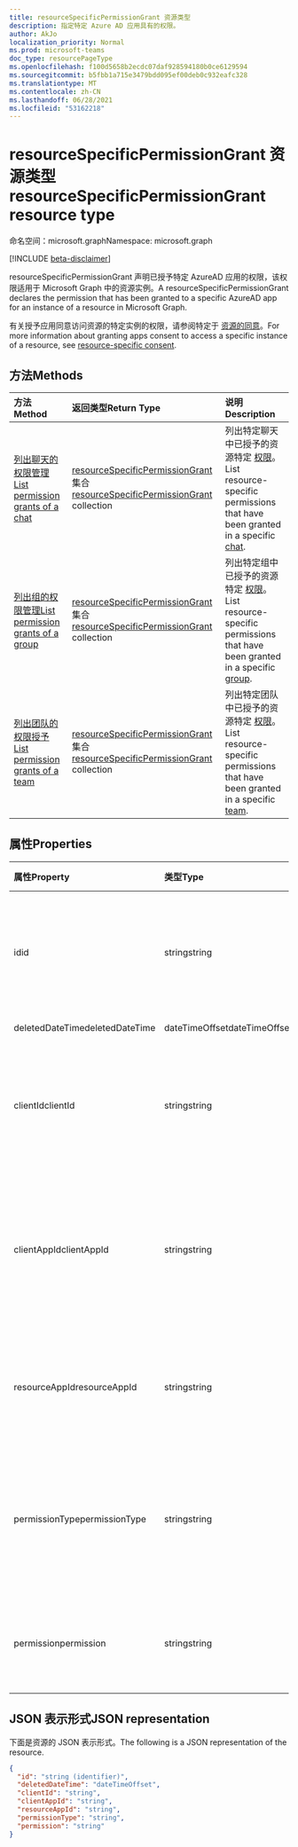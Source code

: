 ```yaml
---
title: resourceSpecificPermissionGrant 资源类型
description: 指定特定 Azure AD 应用具有的权限。
author: AkJo
localization_priority: Normal
ms.prod: microsoft-teams
doc_type: resourcePageType
ms.openlocfilehash: f100d5658b2ecdc07daf928594180b0ce6129594
ms.sourcegitcommit: b5fbb1a715e3479bdd095ef00deb0c932eafc328
ms.translationtype: MT
ms.contentlocale: zh-CN
ms.lasthandoff: 06/28/2021
ms.locfileid: "53162218"
---
```

# <a name="resourcespecificpermissiongrant-resource-type"></a><span data-ttu-id="432b5-103">resourceSpecificPermissionGrant 资源类型</span><span class="sxs-lookup"><span data-stu-id="432b5-103">resourceSpecificPermissionGrant resource type</span></span>

<span data-ttu-id="432b5-104">命名空间：microsoft.graph</span><span class="sxs-lookup"><span data-stu-id="432b5-104">Namespace: microsoft.graph</span></span>

[!INCLUDE [beta-disclaimer](../../includes/beta-disclaimer.md)]

<span data-ttu-id="432b5-105">resourceSpecificPermissionGrant 声明已授予特定 AzureAD 应用的权限，该权限适用于 Microsoft Graph 中的资源实例。</span><span class="sxs-lookup"><span data-stu-id="432b5-105">A resourceSpecificPermissionGrant declares the permission that has been granted to a specific AzureAD app for an instance of a resource in Microsoft Graph.</span></span>

<span data-ttu-id="432b5-106">有关授予应用同意访问资源的特定实例的权限，请参阅特定于 [资源的同意](/microsoftteams/platform/graph-api/rsc/resource-specific-consent)。</span><span class="sxs-lookup"><span data-stu-id="432b5-106">For more information about granting apps consent to access a specific instance of a resource, see [resource-specific consent](/microsoftteams/platform/graph-api/rsc/resource-specific-consent).</span></span>

## <a name="methods"></a><span data-ttu-id="432b5-107">方法</span><span class="sxs-lookup"><span data-stu-id="432b5-107">Methods</span></span>

|  <span data-ttu-id="432b5-108">方法</span><span class="sxs-lookup"><span data-stu-id="432b5-108">Method</span></span>                                                                   |  <span data-ttu-id="432b5-109">返回类型</span><span class="sxs-lookup"><span data-stu-id="432b5-109">Return Type</span></span>                                                                     | <span data-ttu-id="432b5-110">说明</span><span class="sxs-lookup"><span data-stu-id="432b5-110">Description</span></span>                                                  | 
| :------------------------------------------------------------------------ | :------------------------------------------------------------------------------- | :----------------------------------------------------------- |
|[<span data-ttu-id="432b5-111">列出聊天的权限管理</span><span class="sxs-lookup"><span data-stu-id="432b5-111">List permission grants of a chat</span></span>](../api/chat-list-permissiongrants.md)   | <span data-ttu-id="432b5-112">[resourceSpecificPermissionGrant](resourcespecificpermissiongrant.md) 集合</span><span class="sxs-lookup"><span data-stu-id="432b5-112">[resourceSpecificPermissionGrant](resourcespecificpermissiongrant.md) collection</span></span> | <span data-ttu-id="432b5-113">列出特定聊天中已授予的资源特定 [权限](chat.md)。</span><span class="sxs-lookup"><span data-stu-id="432b5-113">List resource-specific permissions that have been granted in a specific [chat](chat.md).</span></span>  |
|[<span data-ttu-id="432b5-114">列出组的权限管理</span><span class="sxs-lookup"><span data-stu-id="432b5-114">List permission grants of a group</span></span>](../api/group-list-permissiongrants.md) | <span data-ttu-id="432b5-115">[resourceSpecificPermissionGrant](resourcespecificpermissiongrant.md) 集合</span><span class="sxs-lookup"><span data-stu-id="432b5-115">[resourceSpecificPermissionGrant](resourcespecificpermissiongrant.md) collection</span></span> | <span data-ttu-id="432b5-116">列出特定组中已授予的资源特定 [权限](group.md)。</span><span class="sxs-lookup"><span data-stu-id="432b5-116">List resource-specific permissions that have been granted in a specific [group](group.md).</span></span> |
|[<span data-ttu-id="432b5-117">列出团队的权限授予</span><span class="sxs-lookup"><span data-stu-id="432b5-117">List permission grants of a team</span></span>](../api/team-list-permissiongrants.md) | <span data-ttu-id="432b5-118">[resourceSpecificPermissionGrant](resourcespecificpermissiongrant.md) 集合</span><span class="sxs-lookup"><span data-stu-id="432b5-118">[resourceSpecificPermissionGrant](resourcespecificpermissiongrant.md) collection</span></span> | <span data-ttu-id="432b5-119">列出特定团队中已授予的资源特定 [权限](team.md)。</span><span class="sxs-lookup"><span data-stu-id="432b5-119">List resource-specific permissions that have been granted in a specific [team](team.md).</span></span> |

## <a name="properties"></a><span data-ttu-id="432b5-120">属性</span><span class="sxs-lookup"><span data-stu-id="432b5-120">Properties</span></span>

| <span data-ttu-id="432b5-121">属性</span><span class="sxs-lookup"><span data-stu-id="432b5-121">Property</span></span>        | <span data-ttu-id="432b5-122">类型</span><span class="sxs-lookup"><span data-stu-id="432b5-122">Type</span></span>          | <span data-ttu-id="432b5-123">说明</span><span class="sxs-lookup"><span data-stu-id="432b5-123">Description</span></span>                                                                           |
| :-------------- | :------------ | :------------------------------------------------------------------------------------ |
| <span data-ttu-id="432b5-124">id</span><span class="sxs-lookup"><span data-stu-id="432b5-124">id</span></span>              | <span data-ttu-id="432b5-125">string</span><span class="sxs-lookup"><span data-stu-id="432b5-125">string</span></span>        | <span data-ttu-id="432b5-126">特定于资源的权限授予的唯一标识符。</span><span class="sxs-lookup"><span data-stu-id="432b5-126">The unique identifier of the resource-specific permission grant.</span></span> <span data-ttu-id="432b5-127">只读。</span><span class="sxs-lookup"><span data-stu-id="432b5-127">Read-only.</span></span>           |
| <span data-ttu-id="432b5-128">deletedDateTime</span><span class="sxs-lookup"><span data-stu-id="432b5-128">deletedDateTime</span></span> | <span data-ttu-id="432b5-129">dateTimeOffset</span><span class="sxs-lookup"><span data-stu-id="432b5-129">dateTimeOffset</span></span>| <span data-ttu-id="432b5-130">未使用。</span><span class="sxs-lookup"><span data-stu-id="432b5-130">Not used.</span></span>                                                                             |
| <span data-ttu-id="432b5-131">clientId</span><span class="sxs-lookup"><span data-stu-id="432b5-131">clientId</span></span>        | <span data-ttu-id="432b5-132">string</span><span class="sxs-lookup"><span data-stu-id="432b5-132">string</span></span>        | <span data-ttu-id="432b5-133">已授予访问权限的 Azure AD 应用的 ID。</span><span class="sxs-lookup"><span data-stu-id="432b5-133">ID of the Azure AD app that has been granted access.</span></span> <span data-ttu-id="432b5-134">只读。</span><span class="sxs-lookup"><span data-stu-id="432b5-134">Read-only.</span></span>                            |
| <span data-ttu-id="432b5-135">clientAppId</span><span class="sxs-lookup"><span data-stu-id="432b5-135">clientAppId</span></span>     | <span data-ttu-id="432b5-136">string</span><span class="sxs-lookup"><span data-stu-id="432b5-136">string</span></span>        | <span data-ttu-id="432b5-137">已授予访问权限的 Azure AD 应用的服务主体的 ID。</span><span class="sxs-lookup"><span data-stu-id="432b5-137">ID of the service principal of the Azure AD app that has been granted access.</span></span> <span data-ttu-id="432b5-138">只读。</span><span class="sxs-lookup"><span data-stu-id="432b5-138">Read-only.</span></span>   |
| <span data-ttu-id="432b5-139">resourceAppId</span><span class="sxs-lookup"><span data-stu-id="432b5-139">resourceAppId</span></span>   | <span data-ttu-id="432b5-140">string</span><span class="sxs-lookup"><span data-stu-id="432b5-140">string</span></span>        | <span data-ttu-id="432b5-141">托管资源的 Azure AD 应用的 ID。</span><span class="sxs-lookup"><span data-stu-id="432b5-141">ID of the Azure AD app that is hosting the resource.</span></span> <span data-ttu-id="432b5-142">只读。</span><span class="sxs-lookup"><span data-stu-id="432b5-142">Read-only.</span></span>                        |
| <span data-ttu-id="432b5-143">permissionType</span><span class="sxs-lookup"><span data-stu-id="432b5-143">permissionType</span></span>  | <span data-ttu-id="432b5-144">string</span><span class="sxs-lookup"><span data-stu-id="432b5-144">string</span></span>        | <span data-ttu-id="432b5-145">权限的类型。</span><span class="sxs-lookup"><span data-stu-id="432b5-145">The type of permission.</span></span> <span data-ttu-id="432b5-146">可能的值是：`Application`、`Delegated`。</span><span class="sxs-lookup"><span data-stu-id="432b5-146">Possible values are: `Application`, `Delegated`.</span></span> <span data-ttu-id="432b5-147">只读。</span><span class="sxs-lookup"><span data-stu-id="432b5-147">Read-only.</span></span> |
| <span data-ttu-id="432b5-148">permission</span><span class="sxs-lookup"><span data-stu-id="432b5-148">permission</span></span>      | <span data-ttu-id="432b5-149">string</span><span class="sxs-lookup"><span data-stu-id="432b5-149">string</span></span>        | <span data-ttu-id="432b5-150">特定于资源的权限的名称。</span><span class="sxs-lookup"><span data-stu-id="432b5-150">The name of the resource-specific permission.</span></span> <span data-ttu-id="432b5-151">只读。</span><span class="sxs-lookup"><span data-stu-id="432b5-151">Read-only.</span></span>                                                |

## <a name="json-representation"></a><span data-ttu-id="432b5-152">JSON 表示形式</span><span class="sxs-lookup"><span data-stu-id="432b5-152">JSON representation</span></span>

<span data-ttu-id="432b5-153">下面是资源的 JSON 表示形式。</span><span class="sxs-lookup"><span data-stu-id="432b5-153">The following is a JSON representation of the resource.</span></span>

<!-- {
  "blockType": "resource",
  "keyProperty": "id",
  "@odata.type": "microsoft.graph.resourceSpecificPermissionGrant"
}-->

```json
{
  "id": "string (identifier)",
  "deletedDateTime": "dateTimeOffset",
  "clientId": "string",
  "clientAppId": "string",
  "resourceAppId": "string",
  "permissionType": "string",
  "permission": "string"
}
```


